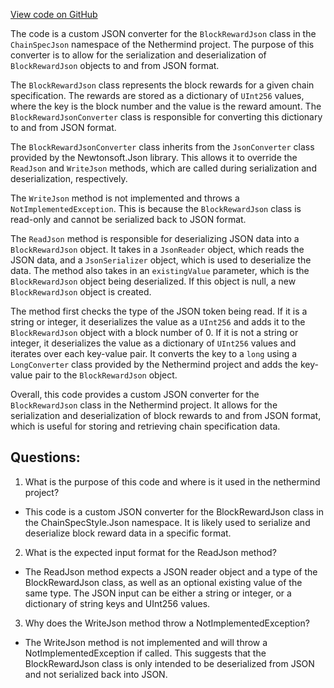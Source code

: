 [View code on GitHub](https://github.com/nethermindeth/nethermind/Nethermind.Specs/ChainSpecStyle/Json/BlockRewardJsonConverter.cs)

The code is a custom JSON converter for the `BlockRewardJson` class in the `ChainSpecJson` namespace of the Nethermind project. The purpose of this converter is to allow for the serialization and deserialization of `BlockRewardJson` objects to and from JSON format. 

The `BlockRewardJson` class represents the block rewards for a given chain specification. The rewards are stored as a dictionary of `UInt256` values, where the key is the block number and the value is the reward amount. The `BlockRewardJsonConverter` class is responsible for converting this dictionary to and from JSON format.

The `BlockRewardJsonConverter` class inherits from the `JsonConverter` class provided by the Newtonsoft.Json library. This allows it to override the `ReadJson` and `WriteJson` methods, which are called during serialization and deserialization, respectively.

The `WriteJson` method is not implemented and throws a `NotImplementedException`. This is because the `BlockRewardJson` class is read-only and cannot be serialized back to JSON format.

The `ReadJson` method is responsible for deserializing JSON data into a `BlockRewardJson` object. It takes in a `JsonReader` object, which reads the JSON data, and a `JsonSerializer` object, which is used to deserialize the data. The method also takes in an `existingValue` parameter, which is the `BlockRewardJson` object being deserialized. If this object is null, a new `BlockRewardJson` object is created.

The method first checks the type of the JSON token being read. If it is a string or integer, it deserializes the value as a `UInt256` and adds it to the `BlockRewardJson` object with a block number of 0. If it is not a string or integer, it deserializes the value as a dictionary of `UInt256` values and iterates over each key-value pair. It converts the key to a `long` using a `LongConverter` class provided by the Nethermind project and adds the key-value pair to the `BlockRewardJson` object.

Overall, this code provides a custom JSON converter for the `BlockRewardJson` class in the Nethermind project. It allows for the serialization and deserialization of block rewards to and from JSON format, which is useful for storing and retrieving chain specification data.
## Questions: 
 1. What is the purpose of this code and where is it used in the nethermind project?
- This code is a custom JSON converter for the BlockRewardJson class in the ChainSpecStyle.Json namespace. It is likely used to serialize and deserialize block reward data in a specific format.

2. What is the expected input format for the ReadJson method?
- The ReadJson method expects a JSON reader object and a type of the BlockRewardJson class, as well as an optional existing value of the same type. The JSON input can be either a string or integer, or a dictionary of string keys and UInt256 values.

3. Why does the WriteJson method throw a NotImplementedException?
- The WriteJson method is not implemented and will throw a NotImplementedException if called. This suggests that the BlockRewardJson class is only intended to be deserialized from JSON and not serialized back into JSON.